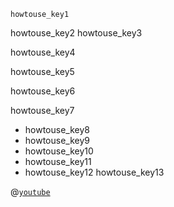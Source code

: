 ```ngMeta
howtouse_key1
```

howtouse_key2
howtouse_key3


howtouse_key4


howtouse_key5


howtouse_key6


howtouse_key7
* howtouse_key8
* howtouse_key9
* howtouse_key10
* howtouse_key11
* howtouse_key12
howtouse_key13


@[`youtube`](F9GujgK0y2M)